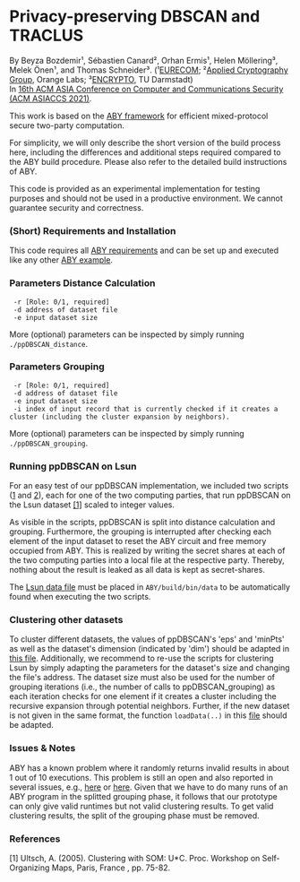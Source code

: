 # Privacy-preserving DBSCAN and TRACLUS

By Beyza Bozdemir¹, Sébastien Canard², Orhan Ermis¹, Helen Möllering³, Melek Önen¹, and Thomas Schneider³. (¹[EURECOM](http://www.eurecom.fr); ²[Applied Cryptography Group](https://crypto.orange-labs.fr/), Orange Labs; ³[ENCRYPTO](http://www.encrypto.de), TU Darmstadt) <br>In [16th ACM ASIA Conference on Computer and Communications Security (ACM ASIACCS 2021)](https://asiaccs2021.comp.polyu.edu.hk/). <!--%[Paper available here.](https://encrypto.de/papers/) -->

This work is based on the [ABY framework](https://github.com/encryptogroup/ABY/) for efficient mixed-protocol secure two-party computation.

For simplicity, we will only describe the short version of the build process here, including the differences and additional steps required compared to the ABY build procedure.
Please also refer to the detailed build instructions of ABY.

This code is provided as an experimental implementation for testing purposes and should not be used in a productive environment. We cannot guarantee security and correctness.

### (Short) Requirements and Installation

This code requires all [ABY requirements](https://github.com/encryptogroup/ABY#requirements) and can be set up and executed like any other [ABY example](https://github.com/encryptogroup/ABY#aby-applications).

### Parameters Distance Calculation
```Usage: ./asv_test
 -r [Role: 0/1, required]
 -d address of dataset file
 -e input dataset size
```
More (optional) parameters can be inspected by simply running `./ppDBSCAN_distance`.

### Parameters Grouping
```Usage: ./asv_test
 -r [Role: 0/1, required]
 -d address of dataset file
 -e input dataset size
 -i index of input record that is currently checked if it creates a cluster (including the cluster expansion by neighbors). 
```
More (optional) parameters can be inspected by simply running `./ppDBSCAN_grouping`.

### Running ppDBSCAN on Lsun
For an easy test of our ppDBSCAN implementation, we included two scripts ([1](https://github.com/encryptogroup/ppDBSCAN/blob/main/client_script.sh) and [2](https://github.com/encryptogroup/ppDBSCAN/blob/main/server_script.sh)), each for one of the two computing parties, that run ppDBSCAN on the Lsun dataset [[1]](#1) scaled to integer values. 

As visible in the scripts, ppDBSCAN is split into distance calculation and grouping. Furthermore, the grouping is interrupted after checking each element of the input dataset to reset the ABY circuit and free memory occupied from ABY. This is realized by writing the secret shares at each of the two computing parties into a local file at the respective party. Thereby, nothing about the result is leaked as all data is kept as secret-shares.

The [Lsun data file](https://github.com/encryptogroup/ppDBSCAN/blob/main/data/Lsun_prepared.txt) must be placed in `ABY/build/bin/data` to be automatically found when executing the two scripts.

### Clustering other datasets
To cluster different datasets, the values of ppDBSCAN's 'eps' and 'minPts' as well as the dataset's dimension (indicated by 'dim') should be adapted in [this file](https://github.com/encryptogroup/ppDBSCAN/blob/main/src/examples/ppdbscan/common/ppdbscan_coordination.cpp). Additionally, we recommend to re-use the scripts for clustering Lsun by simply adapting the parameters for the dataset's size and changing the file's address. The dataset size must also be used for the number of grouping iterations (i.e., the number of calls to ppDBSCAN_grouping) as each iteration checks for one element if it creates a cluster including the recursive expansion through potential neighbors. Further, if the new dataset is not given in the same format, the function `loadData(..)` in this [file](https://github.com/encryptogroup/ppDBSCAN/blob/main/src/examples/ppdbscan/common/ppdbscan_coordination.cpp) should be adapted.

### Issues & Notes
ABY has a known problem where it randomly returns invalid results in about 1 out of 10 executions. This problem is still an open and also reported in several issues, e.g., [here](https://github.com/MPC-SoK/frameworks/issues/19) or [here](https://github.com/encryptogroup/ABY/issues/114). Given that we have to do many runs of an ABY program in the splitted grouping phase, it follows that our prototype can only give valid runtimes but not valid clustering results. To get valid clustering results, the split of the grouping phase must be removed.

### References
<a id="1">[1]</a> 
Ultsch, A. (2005).
Clustering with SOM: U*C. 
Proc. Workshop on Self-Organizing Maps, Paris, France , pp. 75-82.
